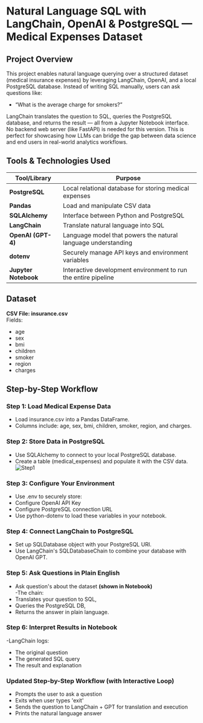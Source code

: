 # Natural Language SQL with LangChain, OpenAI & PostgreSQL — Medical Expenses Dataset

## Project Overview

This project enables natural language querying over a structured dataset (medical insurance expenses) by leveraging LangChain, OpenAI, and a local PostgreSQL database. Instead of writing SQL manually, users can ask questions like:
- “What is the average charge for smokers?”

LangChain translates the question to SQL, queries the PostgreSQL database, and returns the result — all from a Jupyter Notebook interface. No backend web server (like FastAPI) is needed for this version.
This is perfect for showcasing how LLMs can bridge the gap between data science and end users in real-world analytics workflows.  

## Tools & Technologies Used

| Tool/Library         | Purpose                                                        |
| -------------------- | -------------------------------------------------------------- |
| **PostgreSQL**       | Local relational database for storing medical expenses         |
| **Pandas**           | Load and manipulate CSV data                                   |
| **SQLAlchemy**       | Interface between Python and PostgreSQL                        |
| **LangChain**        | Translate natural language into SQL                            |
| **OpenAI (GPT-4)**   | Language model that powers the natural language understanding  |
| **dotenv**           | Securely manage API keys and environment variables             |
| **Jupyter Notebook** | Interactive development environment to run the entire pipeline |

## Dataset 
**CSV File: insurance.csv**  
Fields:
- age
- sex
- bmi
- children
- smoker
- region
- charges

## Step-by-Step Workflow


### Step 1: Load Medical Expense Data
- Load insurance.csv into a Pandas DataFrame.
- Columns include: age, sex, bmi, children, smoker, region, and charges.

### Step 2: Store Data in PostgreSQL
- Use SQLAlchemy to connect to your local PostgreSQL database.
- Create a table (medical_expenses) and populate it with the CSV data.  
![Step1](Images/1.png)

### Step 3: Configure Your Environment
- Use .env to securely store:
- Configure OpenAI API Key
- Configure PostgreSQL connection URL
- Use python-dotenv to load these variables in your notebook.

### Step 4: Connect LangChain to PostgreSQL
- Set up SQLDatabase object with your PostgreSQL URI.
- Use LangChain's SQLDatabaseChain to combine your database with OpenAI GPT.

### Step 5: Ask Questions in Plain English
- Ask question's about the dataset **(shown in Notebook)**  
-The chain:
- Translates your question to SQL,
- Queries the PostgreSQL DB,
- Returns the answer in plain language.

### Step 6: Interpret Results in Notebook
-LangChain logs:
- The original question
- The generated SQL query
- The result and explanation

### Updated Step-by-Step Workflow (with Interactive Loop)
- Prompts the user to ask a question
- Exits when user types 'exit'
- Sends the question to LangChain + GPT for translation and execution
- Prints the natural language answer
